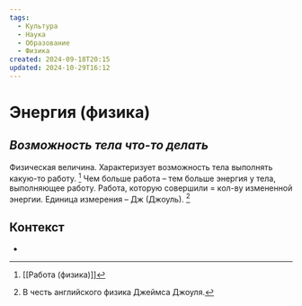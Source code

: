```yaml
---
tags:
  - Культура
  - Наука
  - Образование
  - Физика
created: 2024-09-18T20:15
updated: 2024-10-29T16:12
---
```

# Энергия (физика)

## ***Возможность тела что-то делать***
Физическая величина. Характеризует возможность тела выполнять какую-то работу. [^1]
Чем больше работа – тем больше энергия у тела, выполняющее работу.
Работа, которую совершили = кол-ву измененной энергии.
Единица измерения – Дж (Джоуль). [^2]



## Контекст
- 

[^1]: [[Работа (физика)]]
[^2]: В честь английского физика Джеймса Джоуля.